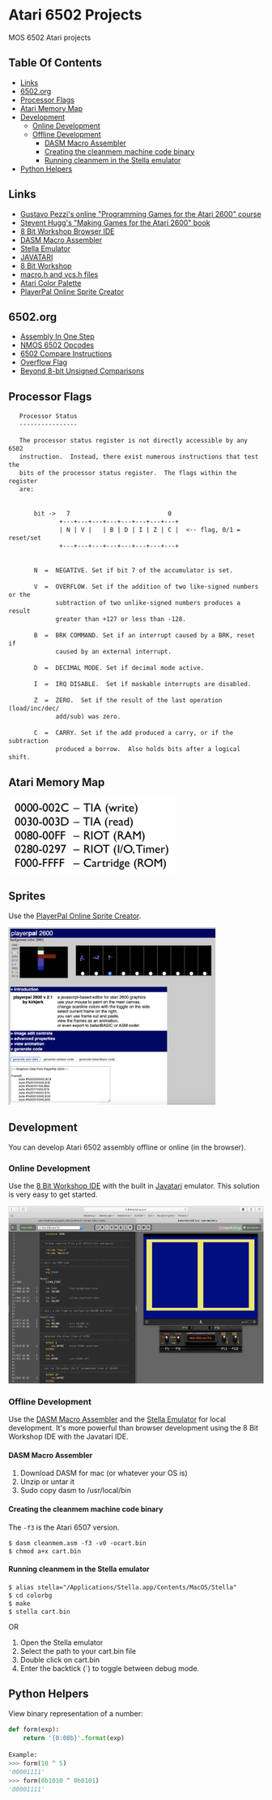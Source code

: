 # Atari 6502 Projects
MOS 6502 Atari projects

## Table Of Contents
* [Links](#links)
* [6502.org](#6502org)
* [Processor Flags](#processor-flags)
* [Atari Memory Map](#atari-memory-map)
* [Development](#development)
  * [Online Development](#online-development)
  * [Offline Development](#offline-development)
    * [DASM Macro Assembler](#dasm-macro-assembler)
    * [Creating the cleanmem machine code binary](#creating-the-cleanmem-machine-code-binary)
    * [Running cleanmem in the Stella emulator](#running-cleanmem-in-the-stella-emulator)
* [Python Helpers](#python-helpers)

## Links
* [Gustavo Pezzi's online "Programming Games for the Atari 2600" course](https://www.udemy.com/course/programming-games-for-the-atari-2600)
* [Stevent Hugg's "Making Games for the Atari 2600" book](https://www.amazon.com/Making-Games-Atari-2600-Steven/dp/1541021304)
* [8 Bit Workshop Browser IDE](https://8bitworkshop.com)
* [DASM Macro Assembler](http://dasm-dillon.sourceforge.net/)
* [Stella Emulator](https://stella-emu.github.io/)
* [JAVATARI](https://javatari.org)
* [8 Bit Workshop](http://8bitworkshop.com)
* [macro.h and vcs.h files](https://github.com/munsie/dasm/tree/master/machines/atari2600)
* [Atari Color Palette](https://en.wikipedia.org/wiki/List_of_video_game_console_palettes#Atari_2600)
* [PlayerPal Online Sprite Creator](https://alienbill.com/2600/playerpalnext.html)


## 6502.org
* [Assembly In One Step](https://dwheeler.com/6502/oneelkruns/asm1step.html)
* [NMOS 6502 Opcodes](http://www.6502.org/tutorials/6502opcodes.html)
* [6502 Compare Instructions](http://www.6502.org/tutorials/compare_instructions.html)
* [Overflow Flag](http://www.6502.org/tutorials/vflag.html)
* [Beyond 8-bit Unsigned Comparisons](http://www.6502.org/tutorials/compare_beyond.html)


## Processor Flags
```
   Processor Status
   ----------------
   
   The processor status register is not directly accessible by any 6502 
   instruction.  Instead, there exist numerous instructions that test the 
   bits of the processor status register.  The flags within the register 
   are:
   
   
       bit ->   7                           0
              +---+---+---+---+---+---+---+---+
              | N | V |   | B | D | I | Z | C |  <-- flag, 0/1 = reset/set
              +---+---+---+---+---+---+---+---+
              
              
       N  =  NEGATIVE. Set if bit 7 of the accumulator is set.
       
       V  =  OVERFLOW. Set if the addition of two like-signed numbers or the
             subtraction of two unlike-signed numbers produces a result
             greater than +127 or less than -128.
             
       B  =  BRK COMMAND. Set if an interrupt caused by a BRK, reset if
             caused by an external interrupt.
             
       D  =  DECIMAL MODE. Set if decimal mode active.
       
       I  =  IRQ DISABLE.  Set if maskable interrupts are disabled.
             
       Z  =  ZERO.  Set if the result of the last operation (load/inc/dec/
             add/sub) was zero.
             
       C  =  CARRY. Set if the add produced a carry, or if the subtraction
             produced a borrow.  Also holds bits after a logical shift.
 ```            
        

## Atari Memory Map
<img src="memory_map.png" height="150px"/>

## Sprites
Use the [PlayerPal Online Sprite Creator](https://alienbill.com/2600/playerpalnext.html).
<p>
<img src="sprites.png" height="350"></img>

## Development
You can develop Atari 6502 assembly offline or online (in the browser).

### Online Development

Use the [8 Bit Workshop IDE](https://8bitworkshop.com/) with the built in [Javatari](https://javatari.org) emulator. This solution is very easy to get started.
<p>
<img src="8bitworkshop.png" height="350px"/>

### Offline Development
Use the [DASM Macro Assembler](http://dasm-dillon.sourceforge.net/) and the [Stella Emulator](https://stella-emu.github.io/) for local development. It's more powerful than browser development using the 8 Bit Workshop IDE with the Javatari IDE.

#### DASM Macro Assembler
1) Download DASM for mac (or whatever your OS is)
2) Unzip or untar it
3) Sudo copy dasm to /usr/local/bin

#### Creating the cleanmem machine code binary
The `-f3` is the Atari 6507 version.
```
$ dasm cleanmem.asm -f3 -v0 -ocart.bin
$ chmod a+x cart.bin
```

#### Running cleanmem in the Stella emulator
```
$ alias stella="/Applications/Stella.app/Contents/MacOS/Stella"
$ cd colorbg
$ make
$ stella cart.bin
```
OR
1) Open the Stella emulator
2) Select the path to your cart.bin file
3) Double click on cart.bin
4) Enter the backtick (\`) to toggle between debug mode.



## Python Helpers
View binary representation of a number:
```python
def form(exp):
    return '{0:08b}'.format(exp)
    
Example:
>>> form(10 ^ 5)
'00001111'
>>> form(0b1010 ^ 0b0101)
'00001111'
```
